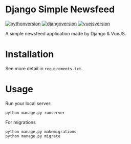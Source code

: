 # Django Simple Newsfeed
[![pythonversion](https://img.shields.io/badge/Python-v3.9-blue)](https://python.org/)
[![djangoversion](https://img.shields.io/badge/Django-v3.1.7-green)](https://www.djangoproject.com/)
[![vuejsversion](https://img.shields.io/badge/VueJS-v2.x-black)](https://vuejs.org/)

A simple newsfeed application made by Django & VueJS.
# Installation
See more detail in `requirements.txt`.
# Usage
Run your local server:
```
python manage.py runserver
```
For migrations
```
python manage.py makemigrations
python manage.py migrate
```
